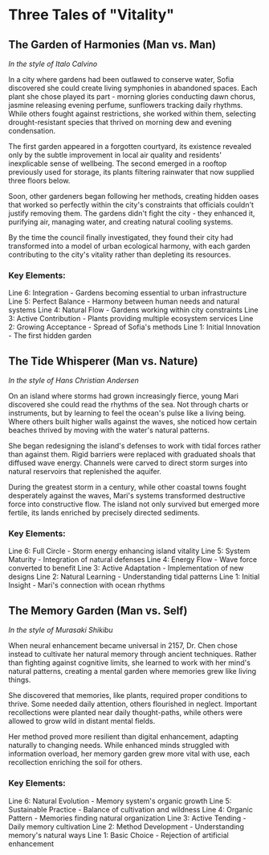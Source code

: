 # Three Tales of "Vitality"

## The Garden of Harmonies (Man vs. Man)
*In the style of Italo Calvino*

In a city where gardens had been outlawed to conserve water, Sofia discovered she could create living symphonies in abandoned spaces. Each plant she chose played its part - morning glories conducting dawn chorus, jasmine releasing evening perfume, sunflowers tracking daily rhythms. While others fought against restrictions, she worked within them, selecting drought-resistant species that thrived on morning dew and evening condensation.

The first garden appeared in a forgotten courtyard, its existence revealed only by the subtle improvement in local air quality and residents' inexplicable sense of wellbeing. The second emerged in a rooftop previously used for storage, its plants filtering rainwater that now supplied three floors below.

Soon, other gardeners began following her methods, creating hidden oases that worked so perfectly within the city's constraints that officials couldn't justify removing them. The gardens didn't fight the city - they enhanced it, purifying air, managing water, and creating natural cooling systems.

By the time the council finally investigated, they found their city had transformed into a model of urban ecological harmony, with each garden contributing to the city's vitality rather than depleting its resources.

### Key Elements:
Line 6: Integration - Gardens becoming essential to urban infrastructure
Line 5: Perfect Balance - Harmony between human needs and natural systems
Line 4: Natural Flow - Gardens working within city constraints
Line 3: Active Contribution - Plants providing multiple ecosystem services
Line 2: Growing Acceptance - Spread of Sofia's methods
Line 1: Initial Innovation - The first hidden garden

## The Tide Whisperer (Man vs. Nature)
*In the style of Hans Christian Andersen*

On an island where storms had grown increasingly fierce, young Mari discovered she could read the rhythms of the sea. Not through charts or instruments, but by learning to feel the ocean's pulse like a living being. Where others built higher walls against the waves, she noticed how certain beaches thrived by moving with the water's natural patterns.

She began redesigning the island's defenses to work with tidal forces rather than against them. Rigid barriers were replaced with graduated shoals that diffused wave energy. Channels were carved to direct storm surges into natural reservoirs that replenished the aquifer.

During the greatest storm in a century, while other coastal towns fought desperately against the waves, Mari's systems transformed destructive force into constructive flow. The island not only survived but emerged more fertile, its lands enriched by precisely directed sediments.

### Key Elements:
Line 6: Full Circle - Storm energy enhancing island vitality
Line 5: System Maturity - Integration of natural defenses
Line 4: Energy Flow - Wave force converted to benefit
Line 3: Active Adaptation - Implementation of new designs
Line 2: Natural Learning - Understanding tidal patterns
Line 1: Initial Insight - Mari's connection with ocean rhythms

## The Memory Garden (Man vs. Self)
*In the style of Murasaki Shikibu*

When neural enhancement became universal in 2157, Dr. Chen chose instead to cultivate her natural memory through ancient techniques. Rather than fighting against cognitive limits, she learned to work with her mind's natural patterns, creating a mental garden where memories grew like living things.

She discovered that memories, like plants, required proper conditions to thrive. Some needed daily attention, others flourished in neglect. Important recollections were planted near daily thought-paths, while others were allowed to grow wild in distant mental fields.

Her method proved more resilient than digital enhancement, adapting naturally to changing needs. While enhanced minds struggled with information overload, her memory garden grew more vital with use, each recollection enriching the soil for others.

### Key Elements:
Line 6: Natural Evolution - Memory system's organic growth
Line 5: Sustainable Practice - Balance of cultivation and wildness
Line 4: Organic Pattern - Memories finding natural organization
Line 3: Active Tending - Daily memory cultivation
Line 2: Method Development - Understanding memory's natural ways
Line 1: Basic Choice - Rejection of artificial enhancement